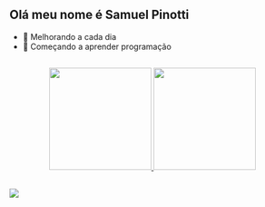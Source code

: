 ## Olá meu nome é Samuel Pinotti


- 🔭 Melhorando a cada dia
- 🌱 Começando a aprender programação  

##

<div align="center">
  <a href="https://github.com/SamPinotti">
  <img height="180em" src="https://github-readme-stats.vercel.app/api?username=SamPinotti&show_icons=true&theme=dark&include_all_commits=true&count_private=true"/>
  <img height="180em" src="https://github-readme-stats.vercel.app/api/top-langs/?username=SamPinotti&layout=compact&langs_count=7&theme=dark"/>
</div>

##

<div>
<a href="https://www.instagram.com/samuel_dos_santos1/" target="_blank"><img src="https://img.shields.io/badge/-Instagram-%23E4405F?style=for-the-badge&logo=instagram&logoColor=white" target="_blank"></a>
</div>
